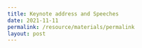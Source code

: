 ```yaml
---
title: Keynote address and Speeches
date: 2021-11-11
permalink: /resource/materials/permalink
layout: post
---
```

